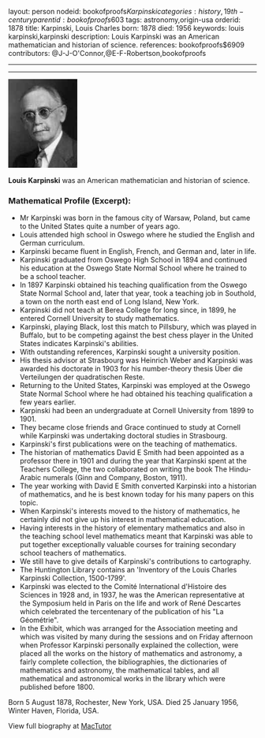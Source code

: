 layout: person
nodeid: bookofproofs$Karpinski
categories: history,19th-century
parentid: bookofproofs$603
tags: astronomy,origin-usa
orderid: 1878
title: Karpinski, Louis Charles
born: 1878
died: 1956
keywords: louis karpinski,karpinski
description: Louis Karpinski was an American mathematician and historian of science.
references: bookofproofs$6909
contributors: @J-J-O'Connor,@E-F-Robertson,bookofproofs

---



---

![Karpinski.jpg](https://github.com/bookofproofs/bookofproofs.github.io/blob/main/_sources/_assets/images/portraits/Karpinski.jpg?raw=true)

**Louis Karpinski** was an American mathematician and historian of science.

### Mathematical Profile (Excerpt):
* Mr Karpinski was born in the famous city of Warsaw, Poland, but came to the United States quite a number of years ago.
* Louis attended high school in Oswego where he studied the English and German curriculum.
* Karpinski became fluent in English, French, and German and, later in life.
* Karpinski graduated from Oswego High School in 1894 and continued his education at the Oswego State Normal School where he trained to be a school teacher.
* In 1897 Karpinski obtained his teaching qualification from the Oswego State Normal School and, later that year, took a teaching job in Southold, a town on the north east end of Long Island, New York.
* Karpinski did not teach at Berea College for long since, in 1899, he entered Cornell University to study mathematics.
* Karpinski, playing Black, lost this match to Pillsbury, which was played in Buffalo, but to be competing against the best chess player in the United States indicates Karpinski's abilities.
* With outstanding references, Karpinski sought a university position.
* His thesis advisor at Strasbourg was Heinrich Weber and Karpinski was awarded his doctorate in 1903 for his number-theory thesis Über die Verteilungen der quadratischen Reste.
* Returning to the United States, Karpinski was employed at the Oswego State Normal School where he had obtained his teaching qualification a few years earlier.
* Karpinski had been an undergraduate at Cornell University from 1899 to 1901.
* They became close friends and Grace continued to study at Cornell while Karpinski was undertaking doctoral studies in Strasbourg.
* Karpinski's first publications were on the teaching of mathematics.
* The historian of mathematics David E Smith had been appointed as a professor there in 1901 and during the year that Karpinski spent at the Teachers College, the two collaborated on writing the book The Hindu-Arabic numerals (Ginn and Company, Boston, 1911).
* The year working with David E Smith converted Karpinski into a historian of mathematics, and he is best known today for his many papers on this topic.
* When Karpinski's interests moved to the history of mathematics, he certainly did not give up his interest in mathematical education.
* Having interests in the history of elementary mathematics and also in the teaching school level mathematics meant that Karpinski was able to put together exceptionally valuable courses for training secondary school teachers of mathematics.
* We still have to give details of Karpinski's contributions to cartography.
* The Huntington Library contains an 'Inventory of the Louis Charles Karpinski Collection, 1500-1799'.
* Karpinski was elected to the Comité International d'Histoire des Sciences in 1928 and, in 1937, he was the American representative at the Symposium held in Paris on the life and work of René Descartes which celebrated the tercentenary of the publication of his "La Géométrie".
* In the Exhibit, which was arranged for the Association meeting and which was visited by many during the sessions and on Friday afternoon when Professor Karpinski personally explained the collection, were placed all the works on the history of mathematics and astronomy, a fairly complete collection, the bibliographies, the dictionaries of mathematics and astronomy, the mathematical tables, and all mathematical and astronomical works in the library which were published before 1800.

Born 5 August 1878, Rochester, New York, USA. Died 25 January 1956, Winter Haven, Florida, USA.

View full biography at [MacTutor](https://mathshistory.st-andrews.ac.uk/Biographies/Karpinski/)
